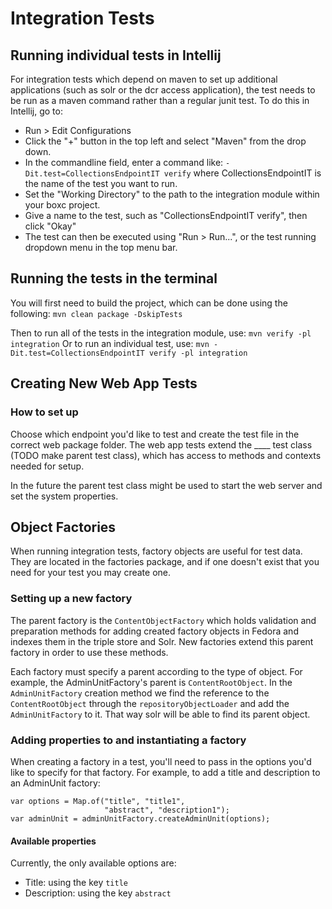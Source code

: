 # Integration Tests

## Running individual tests in Intellij
For integration tests which depend on maven to set up additional applications (such as solr or the dcr access
application), the test needs to be run as a maven command rather than a regular junit test. To do this in Intellij,
go to:

* Run > Edit Configurations
* Click the "+" button in the top left and select "Maven" from the drop down.
* In the commandline field, enter a command like: `-Dit.test=CollectionsEndpointIT verify` where CollectionsEndpointIT is the name of the test you want to run.
* Set the "Working Directory" to the path to the integration module within your boxc project.
* Give a name to the test, such as "CollectionsEndpointIT verify", then click "Okay"
* The test can then be executed using "Run > Run...", or the test running dropdown menu in the top menu bar.

## Running the tests in the terminal
You will first need to build the project, which can be done using the following:
`mvn clean package -DskipTests`

Then to run all of the tests in the integration module, use:
`mvn verify -pl integration`
Or to run an individual test, use:
`mvn -Dit.test=CollectionsEndpointIT verify -pl integration`

## Creating New Web App Tests
### How to set up 
Choose which endpoint you'd like to test and create the test file in the correct web package
folder. The web app tests extend the ____ test class (TODO make parent test class), which has access to 
methods and contexts needed for setup. 

In the future the parent test class might be used to start the web server and set the system properties.

## Object Factories
When running integration tests, factory objects are useful for test data. They are located
in the factories package, and if one doesn't exist that you need for your test you may create one.

### Setting up a new factory
The parent factory is the `ContentObjectFactory` which holds validation and preparation
methods for adding created factory objects in Fedora and indexes them in the triple store
and Solr. New factories extend this parent factory in order to use these methods.

Each factory must specify a parent according to the type of object. For example, the 
AdminUnitFactory's parent is `ContentRootObject`. In the `AdminUnitFactory` creation method we find the 
reference to the `ContentRootObject` through the `repositoryObjectLoader` and add the 
`AdminUnitFactory` to it. That way solr will be able to find its parent object.

### Adding properties to and instantiating a factory
When creating a factory in a test, you'll need to pass in the options you'd like to specify 
for that factory. For example, to add a title and description to an AdminUnit factory:

```
var options = Map.of("title", "title1",
                     "abstract", "description1");
var adminUnit = adminUnitFactory.createAdminUnit(options);
```

#### Available properties
Currently, the only available options are:
- Title: using the key `title`
- Description: using the key `abstract`
